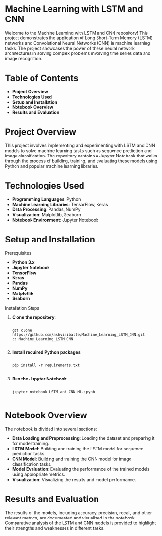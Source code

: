 <h1><b>Machine Learning with LSTM and CNN</b></h1>
Welcome to the Machine Learning with LSTM and CNN repository! This project demonstrates the application of Long Short-Term Memory (LSTM) networks and Convolutional Neural Networks (CNN) in machine learning tasks. The project showcases the power of these neural network architectures in solving complex problems involving time series data and image recognition.

<h1><b>Table of Contents</b></h1>
<ul>
  <li><b>Project Overview</b></li>
  <li><b>Technologies Used</b></li>
  <li><b>Setup and Installation</b></li>
  <li><b>Notebook Overview</b></li>
  <li><b>Results and Evaluation</b></li>

</ul>
<h1><b>Project Overview</b></h1>
This project involves implementing and experimenting with LSTM and CNN models to solve machine learning tasks such as sequence prediction and image classification. The repository contains a Jupyter Notebook that walks through the process of building, training, and evaluating these models using Python and popular machine learning libraries.

<h1><b>Technologies Used</b></h1>
<ul>
  <li><b>Programming Languages</b>: Python</li>
  <li><b>Machine Learning Libraries</b>: TensorFlow, Keras</li>
  <li><b>Data Processing</b>: Pandas, NumPy</li>
  <li><b>Visualization</b>: Matplotlib, Seaborn</li>
  <li><b>Notebook Environment</b>: Jupyter Notebook</li>
</ul>
<h1><b>Setup and Installation</b></h1>
Prerequisites

<ul>
  <li><b>Python 3.x</b></li>
  <li><b>Jupyter Notebook</b></li>
  <li><b>TensorFlow</b></li>
  <li><b>Keras</b></li>
  <li><b>Pandas</b></li>
  <li><b>NumPy</b></li>
  <li><b>Matplotlib</b></li>
  <li><b>Seaborn</b></li>
</ul>
Installation Steps

<ol>
  <li><b>Clone the repository</b>:
    <pre><code>
git clone https://github.com/ashvinibalte/Machine_Learning_LSTM_CNN.git
cd Machine_Learning_LSTM_CNN
    </code></pre>
  </li>
  <li><b>Install required Python packages</b>:
    <pre><code>
pip install -r requirements.txt
    </code></pre>
  </li>
  <li><b>Run the Jupyter Notebook</b>:
    <pre><code>
jupyter notebook LSTM_and_CNN_ML.ipynb
    </code></pre>
  </li>
</ol>
<h1><b>Notebook Overview</b></h1>
The notebook is divided into several sections:

<ul>
  <li><b>Data Loading and Preprocessing</b>: Loading the dataset and preparing it for model training.</li>
  <li><b>LSTM Model</b>: Building and training the LSTM model for sequence prediction tasks.</li>
  <li><b>CNN Model</b>: Building and training the CNN model for image classification tasks.</li>
  <li><b>Model Evaluation</b>: Evaluating the performance of the trained models using appropriate metrics.</li>
  <li><b>Visualization</b>: Visualizing the results and model performance.</li>
</ul>
<h1><b>Results and Evaluation</b></h1>
The results of the models, including accuracy, precision, recall, and other relevant metrics, are documented and visualized in the notebook. Comparative analysis of the LSTM and CNN models is provided to highlight their strengths and weaknesses in different tasks.
